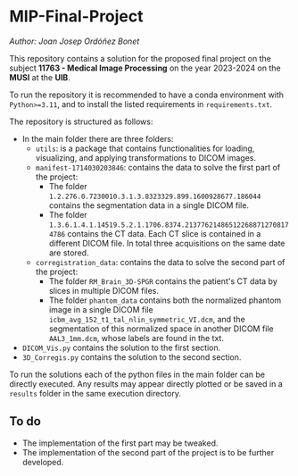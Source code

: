 # MIP-Final-Project

_Author: Joan Josep Ordóñez Bonet_

This repository contains a solution for the proposed final project on the subject **11763 - Medical Image Processing** on the year 2023-2024 on the **MUSI** at the **UIB**.

To run the repository it is recommended to have a conda environment with `Python>=3.11`, and to install the listed requirements in `requirements.txt`.

The repository is structured as follows:
- In the main folder there are three folders:
  - `utils`: is a package that contains functionalities for loading, visualizing, and applying transformations to DICOM images.
  - `manifest-1714030203846`: contains the data to solve the first part of the project:
    - The folder `1.2.276.0.7230010.3.1.3.8323329.899.1600928677.186044` contains the segmentation data in a single DICOM file.
    - The folder `1.3.6.1.4.1.14519.5.2.1.1706.8374.213776214865122688712708174786` contains the CT data. Each CT slice is contained in a different DICOM file. In total three acquisitions on the same date are stored.
  - `corregistration_data`: contains the data to solve the second part of the project:
    - The folder `RM_Brain_3D-SPGR` contains the patient's CT data by slices in multiple DICOM files.
    - The folder `phantom_data` contains both the normalized phantom image in a single DICOM file `icbm_avg_152_t1_tal_nlin_symmetric_VI.dcm`, and the segmentation of this normalized space in another DICOM file `AAL3_1mm.dcm`, whose labels are found in the txt.
- `DICOM_Vis.py` contains the solution to the first section.
- `3D_Corregis.py` contains the solution to the second section.

To run the solutions each of the python files in the main folder can be directly executed. Any results may appear directly plotted or be saved in a `results` folder in the same execution directory.

## To do
- The implementation of the first part may be tweaked.
- The implementation of the second part of the project is to be further developed.